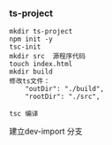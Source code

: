 ### ts-project

```
mkdir ts-project
npm init -y
tsc-init
mkdir src  源程序代码
touch index.html
mkdir build
修改ts文件： 
    "outDir": "./build",                      
    "rootDir": "./src",  

tsc 编译
```
建立dev-import 分支
